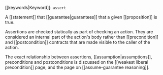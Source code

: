 [[keywords|Keyword]]: `assert`

A [[statement]] that [[guarantee|guarantees]] that a given [[proposition]] is true.

Assertions are checked statically as part of checking an action. They are considered an internal part of the action's body rather than [[precondition]] and [[postcondition]] contracts that are made visible to the caller of the action.

The exact relationship between assertions, [[assumption|assumptions]], preconditions and postconditions is discussed on the [[weakest liberal precondition]] page, and the page on [[assume-guarantee reasoning]].